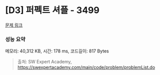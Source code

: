 # [D3] 퍼펙트 셔플 - 3499 

[문제 링크](https://swexpertacademy.com/main/code/problem/problemDetail.do?contestProbId=AWGsRbk6AQIDFAVW) 

### 성능 요약

메모리: 40,312 KB, 시간: 178 ms, 코드길이: 817 Bytes



> 출처: SW Expert Academy, https://swexpertacademy.com/main/code/problem/problemList.do